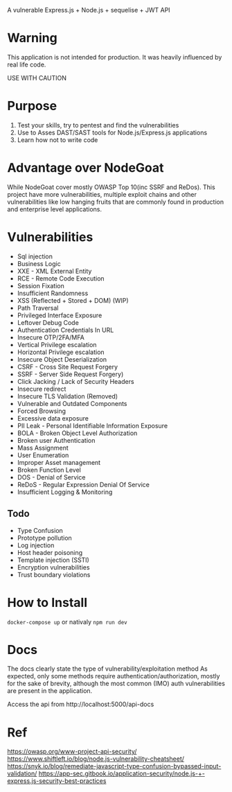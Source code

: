 A vulnerable Express.js + Node.js + sequelise + JWT API

# Warning
This application is not intended for production. It was heavily influenced by real life code.

USE WITH CAUTION

# Purpose
1. Test your skills, try to pentest and find the vulnerabilities
2. Use to Asses DAST/SAST tools for Node.js/Express.js applications
3. Learn how not to write code

# Advantage over NodeGoat
While NodeGoat cover mostly OWASP Top 10(inc SSRF and ReDos). This project have more vulnerabilities, multiple exploit chains and other vulnerabilities like low hanging fruits that are commonly found in production and enterprise level applications.

# Vulnerabilities
* Sql injection
* Business Logic
* XXE - XML External Entity
* RCE - Remote Code Execution
* Session Fixation
* Insufficient Randomness
* XSS (Reflected + Stored + DOM) (WIP)
* Path Traversal
* Privileged Interface Exposure
* Leftover Debug Code
* Authentication Credentials In URL
* Insecure OTP/2FA/MFA
* Vertical Privilege escalation
* Horizontal Privilege escalation
* Insecure Object Deserialization
* CSRF - Cross Site Request Forgery
* SSRF - Server Side Request Forgery)
* Click Jacking / Lack of Security Headers
* Insecure redirect
* Insecure TLS Validation (Removed)
* Vulnerable and Outdated Components
* Forced Browsing
* Excessive data exposure
* PII Leak - Personal Identifiable Information Exposure
* BOLA - Broken Object Level Authorization
* Broken user Authentication
* Mass Assignment
* User Enumeration
* Improper Asset management 
* Broken Function Level
* DOS - Denial of Service
* ReDoS - Regular Expression Denial Of Service
* Insufficient Logging & Monitoring 

## Todo
* Type Confusion
* Prototype pollution
* Log injection
* Host header poisoning
* Template injection (SSTI)
* Encryption vulnerabilities
* Trust boundary violations

# How to Install
`docker-compose up`
or nativaly
`npm run dev`

# Docs
The docs clearly state the type of vulnerability/exploitation method
As expected, only some methods require authentication/authorization, mostly for the sake of brevity, although the most common (IMO) auth vulnerabilities are present in the application.

Access the api from http://localhost:5000/api-docs

# Ref
https://owasp.org/www-project-api-security/
https://www.shiftleft.io/blog/node.js-vulnerability-cheatsheet/
https://snyk.io/blog/remediate-javascript-type-confusion-bypassed-input-validation/
https://app-sec.gitbook.io/application-security/node.js-+-express.js-security-best-practices
